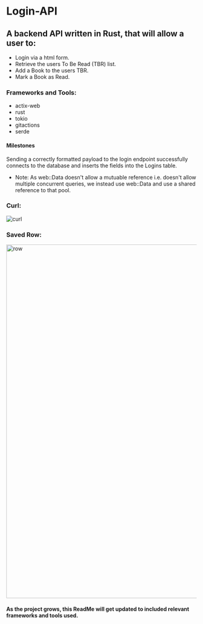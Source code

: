 # Login-API

## A backend API written in Rust, that will allow a user to:
 - Login via a html form.
 - Retrieve the users To Be Read (TBR) list.
- Add a Book to the users TBR.
 - Mark a Book as Read.

### Frameworks and Tools:

- actix-web
- rust
- tokio
- gitactions
- serde

#### Milestones
Sending a correctly formatted payload to the login endpoint successfully connects to the database and inserts the fields into the Logins table.
- Note: As web::Data<PgConnection> doesn't allow a mutuable reference i.e. doesn't allow multiple concurrent queries, we instead use web::Data<PgPool> and use a shared reference to that pool.
 
### Curl:
![curl](https://github.com/DaveMcMahon/Login-API/assets/16767214/39717b99-9363-4e72-a366-4e880f760222)

 ### Saved Row:
<img width="933" alt="row" src="https://github.com/DaveMcMahon/Login-API/assets/16767214/8c6717f8-9479-4e9c-a3e6-a0423cf68ac7">
 
<br>

#### As the project grows, this ReadMe will get updated to included relevant frameworks and tools used.
